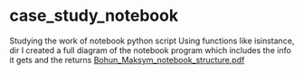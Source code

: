 # case_study_notebook
Studying the work of notebook python script
Using functions like isinstance, dir I created a full diagram of
the notebook program which includes the info it gets and the returns
[Bohun_Maksym_notebook_structure.pdf](https://github.com/MaksymBohun2004/case_study_notebook/files/8118726/Bohun_Maksym_notebook_structure.pdf)
